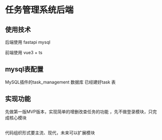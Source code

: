 # 任务管理系统后端

## 使用技术
后端使用 fastapi  mysql 

前端使用 vue3 + ts 

## mysql表配置
MySQL插件的task_management 数据库 已经建好task 表

## 实现功能
先做第一版MVP版本，实现简单的增删改查任务的功能 ，先不做登录模块，只完成核心模块
## 
代码组织形式要主流、现代，未来可以扩展模块